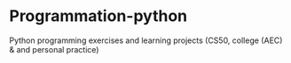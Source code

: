 # Programmation-python
Python programming exercises and learning projects (CS50, college (AEC) & and personal practice)
